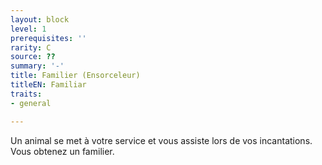 ```yaml
---
layout: block
level: 1
prerequisites: ''
rarity: C
source: ??
summary: '-'
title: Familier (Ensorceleur)
titleEN: Familiar
traits:
- general

---
```


<p>Un animal se met à votre service et vous assiste lors de vos incantations. Vous obtenez un familier.</p>